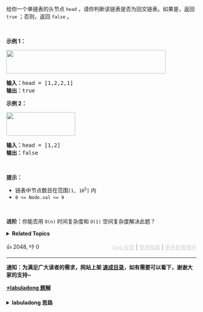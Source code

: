 <p>给你一个单链表的头节点 <code>head</code> ，请你判断该链表是否为<span data-keyword="palindrome-sequence">回文链表</span>。如果是，返回 <code>true</code> ；否则，返回 <code>false</code> 。</p>

<p>&nbsp;</p>

<p><strong>示例 1：</strong></p> 
<img alt="" src="https://assets.leetcode.com/uploads/2021/03/03/pal1linked-list.jpg" style="width: 422px; height: 62px;" /> 
<pre>
<strong>输入：</strong>head = [1,2,2,1]
<strong>输出：</strong>true
</pre>

<p><strong>示例 2：</strong></p> 
<img alt="" src="https://assets.leetcode.com/uploads/2021/03/03/pal2linked-list.jpg" style="width: 182px; height: 62px;" /> 
<pre>
<strong>输入：</strong>head = [1,2]
<strong>输出：</strong>false
</pre>

<p>&nbsp;</p>

<p><strong>提示：</strong></p>

<ul> 
 <li>链表中节点数目在范围<code>[1, 10<sup>5</sup>]</code> 内</li> 
 <li><code>0 &lt;= Node.val &lt;= 9</code></li> 
</ul>

<p>&nbsp;</p>

<p><strong>进阶：</strong>你能否用&nbsp;<code>O(n)</code> 时间复杂度和 <code>O(1)</code> 空间复杂度解决此题？</p>

<details><summary><strong>Related Topics</strong></summary>栈 | 递归 | 链表 | 双指针</details><br>

<div>👍 2048, 👎 0<span style='float: right;'><span style='color: gray;'><a href='https://github.com/labuladong/fucking-algorithm/issues' target='_blank' style='color: lightgray;text-decoration: underline;'>bug 反馈</a> | <a href='https://labuladong.online/algo/fname.html?fname=jb插件简介' target='_blank' style='color: lightgray;text-decoration: underline;'>使用指南</a> | <a href='https://labuladong.online/algo/' target='_blank' style='color: lightgray;text-decoration: underline;'>更多配套插件</a></span></span></div>

<div id="labuladong"><hr>

**通知：为满足广大读者的需求，网站上架 [速成目录](https://labuladong.online/algo/intro/quick-learning-plan/)，如有需要可以看下，谢谢大家的支持~**



<p><strong><a href="https://labuladong.online/algo/data-structure/palindrome-linked-list/" target="_blank">⭐️labuladong 题解</a></strong></p>
<details><summary><strong>labuladong 思路</strong></summary>


<div id="labuladong_solution_zh">

## 基本思路

这道题的关键在于，单链表无法倒着遍历，无法使用双指针技巧。

那么最简单的办法就是，把原始链表反转存入一条新的链表，然后比较这两条链表是否相同。

更聪明一些的办法是借助双指针算法：

**1、先通过 [双指针技巧](https://labuladong.online/algo/essential-technique/linked-list-skills-summary/) 中的快慢指针来找到链表的中点**：

![](https://labuladong.online/algo/images/palindrome-list/1.jpg)

**2、如果 `fast` 指针没有指向 `null`，说明链表长度为奇数，`slow` 还要再前进一步**：

![](https://labuladong.online/algo/images/palindrome-list/2.jpg)

**3、从 `slow` 开始反转后面的链表，现在就可以开始比较回文串了**：

![](https://labuladong.online/algo/images/palindrome-list/3.jpg)

**详细题解**：
  - [如何判断回文链表](https://labuladong.online/algo/data-structure/palindrome-linked-list/)

</div>





<div id="solution">

## 解法代码



<div class="tab-panel"><div class="tab-nav">
<button data-tab-item="cpp" class="tab-nav-button btn " data-tab-group="default" onclick="switchTab(this)">cpp🤖</button>

<button data-tab-item="python" class="tab-nav-button btn " data-tab-group="default" onclick="switchTab(this)">python🤖</button>

<button data-tab-item="java" class="tab-nav-button btn active" data-tab-group="default" onclick="switchTab(this)">java🟢</button>

<button data-tab-item="go" class="tab-nav-button btn " data-tab-group="default" onclick="switchTab(this)">go🤖</button>

<button data-tab-item="javascript" class="tab-nav-button btn " data-tab-group="default" onclick="switchTab(this)">javascript🤖</button>
</div><div class="tab-content">
<div data-tab-item="cpp" class="tab-item " data-tab-group="default"><div class="highlight">

```cpp
// 注意：cpp 代码由 chatGPT🤖 根据我的 java 代码翻译。
// 本代码的正确性已通过力扣验证，如有疑问，可以对照 java 代码查看。

class Solution {
public:
    bool isPalindrome(ListNode* head) {
        ListNode* slow = head;
        ListNode* fast = head;
        while (fast != nullptr && fast->next != nullptr) {
            slow = slow->next;
            fast = fast->next->next;
        }

        if (fast != nullptr)
            slow = slow->next;

        ListNode* left = head;
        ListNode* right = reverse(slow);
        while (right != nullptr) {
            if (left->val != right->val)
                return false;
            left = left->next;
            right = right->next;
        }

        return true;
    }

    ListNode* reverse(ListNode* head) {
        ListNode* pre = nullptr;
        ListNode* cur = head;
        while (cur != nullptr) {
            ListNode* next = cur->next;
            cur->next = pre;
            pre = cur;
            cur = next;
        }
        return pre;
    }
};
```

</div></div>

<div data-tab-item="python" class="tab-item " data-tab-group="default"><div class="highlight">

```python
# 注意：python 代码由 chatGPT🤖 根据我的 java 代码翻译。
# 本代码的正确性已通过力扣验证，如有疑问，可以对照 java 代码查看。

class Solution:
    def isPalindrome(self, head: ListNode) -> bool:
        slow = fast = head
        while fast is not None and fast.next is not None:
            slow = slow.next
            fast = fast.next.next

        if fast is not None:
            slow = slow.next

        left = head
        right = self.reverse(slow)
        while right is not None:
            if left.val != right.val:
                return False
            left = left.next
            right = right.next

        return True

    def reverse(self, head: ListNode) -> ListNode:
        pre = None
        cur = head
        while cur is not None:
            next = cur.next
            cur.next = pre
            pre = cur
            cur = next
        return pre
```

</div></div>

<div data-tab-item="java" class="tab-item active" data-tab-group="default"><div class="highlight">

```java
class Solution {
    public boolean isPalindrome(ListNode head) {
        ListNode slow, fast;
        slow = fast = head;
        while (fast != null && fast.next != null) {
            slow = slow.next;
            fast = fast.next.next;
        }

        if (fast != null)
            slow = slow.next;

        ListNode left = head;
        ListNode right = reverse(slow);
        while (right != null) {
            if (left.val != right.val)
                return false;
            left = left.next;
            right = right.next;
        }

        return true;
    }

    ListNode reverse(ListNode head) {
        ListNode pre = null, cur = head;
        while (cur != null) {
            ListNode next = cur.next;
            cur.next = pre;
            pre = cur;
            cur = next;
        }
        return pre;
    }
}
```

</div></div>

<div data-tab-item="go" class="tab-item " data-tab-group="default"><div class="highlight">

```go
// 注意：go 代码由 chatGPT🤖 根据我的 java 代码翻译。
// 本代码的正确性已通过力扣验证，如有疑问，可以对照 java 代码查看。

func isPalindrome(head *ListNode) bool {
    slow, fast := head, head
    for fast != nil && fast.Next != nil {
        slow = slow.Next
        fast = fast.Next.Next
    }

    if fast != nil {
        slow = slow.Next
    }

    left := head
    right := reverse(slow)
    for right != nil {
        if left.Val != right.Val {
            return false
        }
        left = left.Next
        right = right.Next
    }

    return true
}

func reverse(head *ListNode) *ListNode {
    var pre *ListNode
    cur := head
    for cur != nil {
        next := cur.Next
        cur.Next = pre
        pre = cur
        cur = next
    }
    return pre
}
```

</div></div>

<div data-tab-item="javascript" class="tab-item " data-tab-group="default"><div class="highlight">

```javascript
// 注意：javascript 代码由 chatGPT🤖 根据我的 java 代码翻译。
// 本代码的正确性已通过力扣验证，如有疑问，可以对照 java 代码查看。

var isPalindrome = function(head) {
    var reverse = function(head) {
        let pre = null, cur = head;
        while (cur != null) {
            let next = cur.next;
            cur.next = pre;
            pre = cur;
            cur = next;
        }
        return pre;
    };

    let slow = head, fast = head;
    while (fast != null && fast.next != null) {
        slow = slow.next;
        fast = fast.next.next;
    }

    if (fast != null)
        slow = slow.next;

    let left = head;
    let right = reverse(slow);
    while (right != null) {
        if (left.val !== right.val)
            return false;
        left = left.next;
        right = right.next;
    }

    return true;
};
```

</div></div>
</div></div>

<hr /><details open hint-container details><summary style="font-size: medium"><strong>👾👾 算法可视化 👾👾</strong></summary><div id="data_palindrome-linked-list"  category="leetcode" ></div><div class="resizable aspect-ratio-container" style="height: 100%;">
<div id="iframe_palindrome-linked-list"></div></div>
</details><hr /><br />

</div>
</details>
</div>

